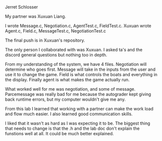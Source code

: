 Jerret Schlosser

My partner was Xuxuan Liang.

I wrote Message.c, Negotiation.c, AgentTest.c, FieldTest.c.
Xuxuan wrote Agent.c, Field.c, MessageTest.c, NegotiationTest.c

The final push is in Xuxuan's repository.

The only person I collaborated with was Xuxuan. I asked ta's and the discord general questions but nothing too in depth.

From my understanding of the system, we have 4 files. Negotiation will determine who goes first. Message will take in the inputs from the user and use it to change the game. Field is what controls the boats and everything in the display. Finally agent is what makes the game actually run.

What worked well for me was negotiation, and some of message. Parcemessage was really bad for me because the autograder kept giving back runtime errors, but my computer wouldn't give me any.

From this lab I learned that working with a partner can make the work load and flow much easier. I also learned good communication skills.

I liked that it wasn't as hard as I was expecting it to be. The biggest thing that needs to change is that the .h and the lab doc don't explain the funstions well at all. It could be much better explained.